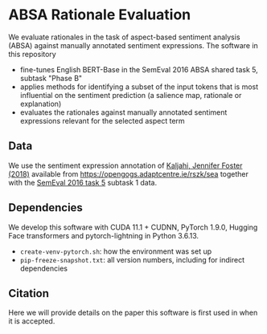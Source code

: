 # ABSA Rationale Evaluation

We evaluate rationales in the task of aspect-based sentiment analysis (ABSA) against manually annotated sentiment expressions.
The software in this repository
* fine-tunes English BERT-Base in the SemEval 2016 ABSA shared task 5, subtask "Phase B"
* applies methods for identifying a subset of the input tokens that is most influential on the sentiment prediction (a salience map, rationale or explanation)
* evaluates the rationales against manually annotated sentiment expressions relevant for the selected aspect term


## Data

We use the sentiment expression annotation of
[Kaljahi, Jennifer Foster (2018)](https://aclanthology.org/W18-6222/)
available from
https://opengogs.adaptcentre.ie/rszk/sea
together with the
[SemEval 2016 task 5](http://alt.qcri.org/semeval2016/task5/index.php?id=data-and-tools)
subtask 1 data.


## Dependencies

We develop this software with CUDA 11.1 + CUDNN, PyTorch 1.9.0,
Hugging Face transformers and pytorch-lightning in Python 3.6.13.
* `create-venv-pytorch.sh`: how the environment was set up
* `pip-freeze-snapshot.txt`: all version numbers, including for indirect dependencies


## Citation

Here we will provide details on the paper this software is first used in when it is accepted.


